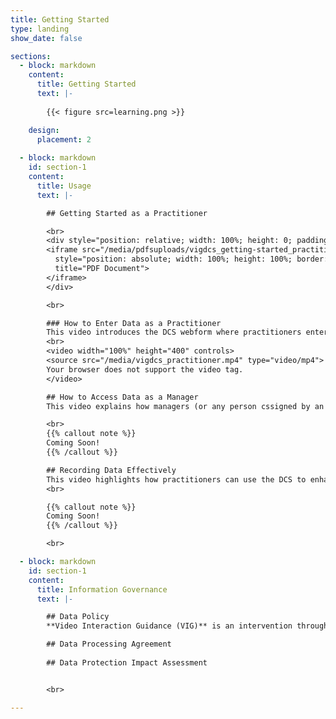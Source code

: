 ```yaml
---
title: Getting Started
type: landing
show_date: false

sections:
  - block: markdown
    content:
      title: Getting Started
      text: |-
        
        {{< figure src=learning.png >}}

    design:
      placement: 2
  
  - block: markdown
    id: section-1
    content:
      title: Usage
      text: |-

        ## Getting Started as a Practitioner

        <br>
        <div style="position: relative; width: 100%; height: 0; padding-bottom: 75%;">
        <iframe src="/media/pdfsuploads/vigdcs_getting-started_practitioner.pdf" 
          style="position: absolute; width: 100%; height: 100%; border: 0;"
          title="PDF Document">
        </iframe>
        </div>

        <br>

        ### How to Enter Data as a Practitioner
        This video introduces the DCS webform where practitioners enter client meeting data. It is a practical introduction to data input. 
        <br>
        <video width="100%" height="400" controls>
        <source src="/media/vigdcs_practitioner.mp4" type="video/mp4">
        Your browser does not support the video tag.
        </video>

        ## How to Access Data as a Manager
        This video explains how managers (or any person cssigned by an organisation) can access their service's data. 

        <br>
        {{% callout note %}}
        Coming Soon!
        {{% /callout %}}

        ## Recording Data Effectively 
        This video highlights how practitioners can use the DCS to enhance VIG practice and record data to demonstrate impact. It covers how to effectively score goals and use appropriate measures both at time one and time two meetings.
        <br>

        {{% callout note %}}
        Coming Soon!
        {{% /callout %}}

        <br>

  - block: markdown
    id: section-1
    content:
      title: Information Governance
      text: |-

        ## Data Policy
        **Video Interaction Guidance (VIG)** is an intervention through which a practitioner aims to enhance communication within relationships. It works by engaging clients actively in a process of change towards realising their own hopes for a better future in their relationships with others who are important to them.

        ## Data Processing Agreement
 
        ## Data Protection Impact Assessment


        <br>

---
```


